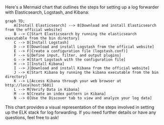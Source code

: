 Here's a Mermaid chart that outlines the steps for setting up a log forwarder with Elasticsearch, Logstash, and Kibana:

```mermaid
graph TD;
    A[Install Elasticsearch] --> B[Download and install Elasticsearch from the official website]
    B --> C[Start Elasticsearch by running the elasticsearch executable from the bin directory]
    C --> D[Install Logstash]
    D --> E[Download and install Logstash from the official website]
    E --> F[Create a configuration file (logstash.conf)]
    F --> G[Define input, filter, and output plugins]
    G --> H[Start Logstash with the configuration file]
    H --> I[Install Kibana]
    I --> J[Download and install Kibana from the official website]
    J --> K[Start Kibana by running the kibana executable from the bin directory]
    K --> L[Access Kibana through your web browser at http://localhost:5601]
    L --> M[Verify Data in Kibana]
    M --> N[Create an index pattern in Kibana]
    N --> O[Use the Discover tab to view and analyze your log data]
```

This chart provides a visual representation of the steps involved in setting up the ELK stack for log forwarding. If you need further details or have any questions, feel free to ask!
